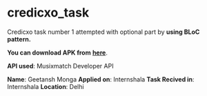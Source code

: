 # credicxo_task

Credicxo task number 1 attempted with optional part by **using BLoC pattern.**

**You can download APK from** [**here**](https://drive.google.com/file/d/1cNkYM_ZCLNBuraMJGXekKbhlpdtvtuzc/view?usp=sharing).


**API used**: Musixmatch Developer API

**Name**: Geetansh Monga
**Applied on**: Internshala
**Task Recived in**: Internshala
**Location**: Delhi

